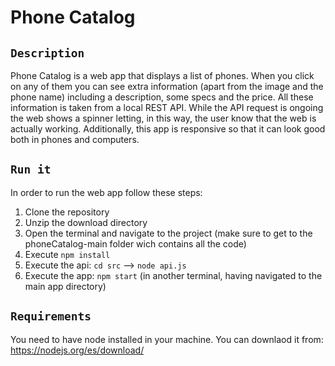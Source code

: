 # Phone Catalog

## `Description`
Phone Catalog is a web app that displays a list of phones. When you click on any of them you can see extra information (apart from the image and the phone name) including a description, some specs and the price. All these information is taken from a local REST API. While the API request is ongoing the web shows a spinner letting, in this way, the user know that the web is actually working. Additionally, this app is responsive so that it can look good both in phones and computers.

## `Run it`
In order to run the web app follow these steps:
1. Clone the repository
2. Unzip the download directory
3. Open the terminal and navigate to the project (make sure to get to the phoneCatalog-main folder wich contains all the code)
4. Execute `npm install`
5. Execute the api: `cd src` -->  `node api.js`
6. Execute the app: `npm start` (in another terminal, having navigated to the main app directory)

## `Requirements`

You need to have node installed in your machine. You can downlaod it from: https://nodejs.org/es/download/

